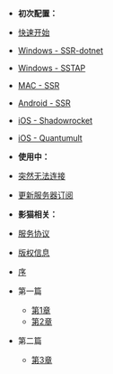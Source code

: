 * **初次配置：**

* [快速开始](start.md)



* [Windows - SSR-dotnet](winssr.md)
* [Windows - SSTAP](winsstap.md)
* [MAC - SSR](macssr.md)
* [Android - SSR](androidssr.md)
* [iOS - Shadowrocket](iosrocket.md)
* [iOS - Quantumult](iosquan.md)
* **使用中：**
* [突然无法连接](loss.md)
* [更新服务器订阅](update.md)
* **影猫相关：**
* [服务协议](tos.md)
* [版权信息](copyright)
* [序](preface)
* 第一篇
  * [第1章](docs/1)
  * [第2章](docs/2)
* 第二篇
  * [第3章](docs/3)
